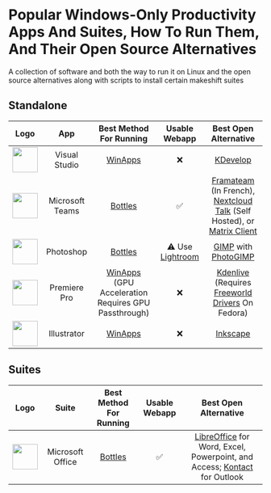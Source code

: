 # Popular Windows-Only Productivity Apps And Suites, How To Run Them, And Their Open Source Alternatives
A collection of software and both the way to run it on Linux and the open source alternatives along with scripts to install certain makeshift suites
## Standalone
| Logo | App | Best Method For Running | Usable Webapp | Best Open Alternative |
|:---:|:---:|:---:|:---:|:---:|
| <img src="https://gdm-catalog-fmapi-prod.imgix.net/ProductLogo/1b6d695a-be0d-4aaf-920f-675585b5bb9c.png?auto=format&ixlib=react-9.0.3&w=1074" width="50"> | Visual Studio | [WinApps](https://github.com/Fmstrat/winapps) | ❌ | [KDevelop](https://kdevelop.org/) |
| <img src="https://iconape.com/wp-content/png_logo_vector/microsoft-teams.png" width="50"> | Microsoft Teams | [Bottles](https://usebottles.com/) | ✅ | [Framateam](https://framateam.org/) (In French), [Nextcloud Talk](https://nextcloud.com/talk/) (Self Hosted), or [Matrix Client](https://matrix.org/ecosystem/clients/) |
| <img src="https://www.adobe.com/content/dam/cc/icons/photoshop.svg" width="50"> | Photoshop | [Bottles](https://usebottles.com/) | ⚠ Use [Lightroom](https://lightroom.adobe.com/) | [GIMP](https://www.gimp.org/) with [PhotoGIMP](https://github.com/Diolinux/PhotoGIMP)|
| <img src="https://www.adobe.com/content/dam/cc/icons/premiere.svg" width="50"> | Premiere Pro | [WinApps](https://github.com/Fmstrat/winapps) (GPU Acceleration Requires GPU Passthrough) | ❌ | [Kdenlive](https://kdenlive.org/en/) (Requires [Freeworld Drivers](https://gist.github.com/Champe20/7200319a37c5b238e100251e17625b64) On Fedora) |
| <img src="https://adobe.psu.edu/files/2020/07/Illustrator-.png" width="50"> | Illustrator | [WinApps](https://github.com/Fmstrat/winapps) | ❌ | [Inkscape](https://inkscape.org/) |
## Suites
| Logo | Suite | Best Method For Running | Usable Webapp | Best Open Alternative |
|:---:|:---:|:---:|:---:|:---:|
| <img src="https://clipground.com/images/clipart-no-office-2013-7.png" width="50"> | Microsoft Office | [Bottles](https://usebottles.com/) | ✅ | [LibreOffice](https://www.libreoffice.org/) for Word, Excel, Powerpoint, and Access; [Kontact](https://kontact.kde.org/) for Outlook | 
